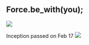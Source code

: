 ## Force.be_with(you);


![](https://i.imgur.com/IYQ9WYt.jpg)

Inception passed on Feb 17
![](https://i.imgur.com/w2XPjaZ.png)



